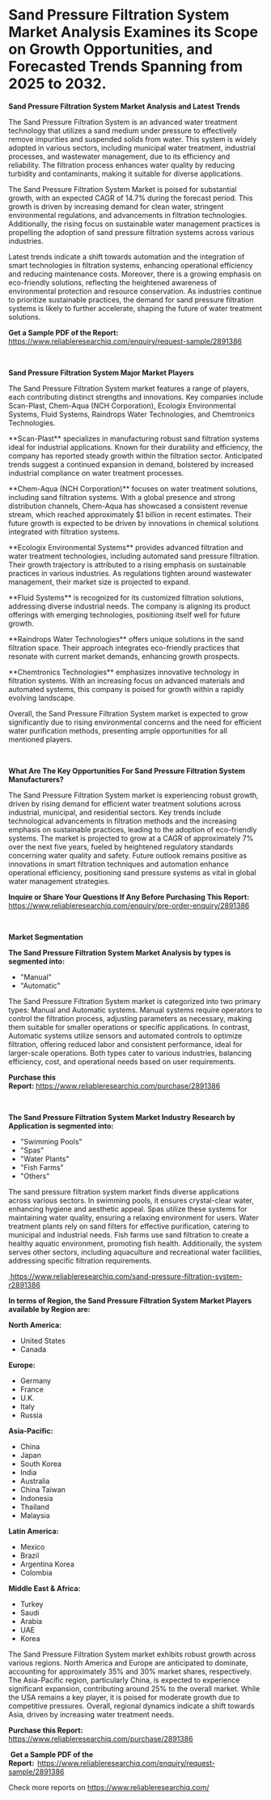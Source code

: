 <p><h1>Sand Pressure Filtration System Market Analysis Examines its Scope on Growth Opportunities, and Forecasted Trends Spanning from 2025 to 2032.</h1></p><p><strong>Sand Pressure Filtration System Market Analysis and Latest Trends</strong></p>
<p><p>The Sand Pressure Filtration System is an advanced water treatment technology that utilizes a sand medium under pressure to effectively remove impurities and suspended solids from water. This system is widely adopted in various sectors, including municipal water treatment, industrial processes, and wastewater management, due to its efficiency and reliability. The filtration process enhances water quality by reducing turbidity and contaminants, making it suitable for diverse applications.</p><p>The Sand Pressure Filtration System Market is poised for substantial growth, with an expected CAGR of 14.7% during the forecast period. This growth is driven by increasing demand for clean water, stringent environmental regulations, and advancements in filtration technologies. Additionally, the rising focus on sustainable water management practices is propelling the adoption of sand pressure filtration systems across various industries. </p><p>Latest trends indicate a shift towards automation and the integration of smart technologies in filtration systems, enhancing operational efficiency and reducing maintenance costs. Moreover, there is a growing emphasis on eco-friendly solutions, reflecting the heightened awareness of environmental protection and resource conservation. As industries continue to prioritize sustainable practices, the demand for sand pressure filtration systems is likely to further accelerate, shaping the future of water treatment solutions.</p></p>
<p><strong>Get a Sample PDF of the Report:&nbsp;</strong> <a href="https://www.reliableresearchiq.com/enquiry/request-sample/2891386?utm_campaign=2319&utm_medium=2&utm_source=Github&utm_content=ia&utm_term=14032025&utm_id=sand-pressure-filtration-system">https://www.reliableresearchiq.com/enquiry/request-sample/2891386</a></p>
<p>&nbsp;</p>
<p><strong>Sand Pressure Filtration System Major Market Players</strong></p>
<p><p>The Sand Pressure Filtration System market features a range of players, each contributing distinct strengths and innovations. Key companies include Scan-Plast, Chem-Aqua (NCH Corporation), Ecologix Environmental Systems, Fluid Systems, Raindrops Water Technologies, and Chemtronics Technologies.</p><p>**Scan-Plast** specializes in manufacturing robust sand filtration systems ideal for industrial applications. Known for their durability and efficiency, the company has reported steady growth within the filtration sector. Anticipated trends suggest a continued expansion in demand, bolstered by increased industrial compliance on water treatment processes.</p><p>**Chem-Aqua (NCH Corporation)** focuses on water treatment solutions, including sand filtration systems. With a global presence and strong distribution channels, Chem-Aqua has showcased a consistent revenue stream, which reached approximately $1 billion in recent estimates. Their future growth is expected to be driven by innovations in chemical solutions integrated with filtration systems.</p><p>**Ecologix Environmental Systems** provides advanced filtration and water treatment technologies, including automated sand pressure filtration. Their growth trajectory is attributed to a rising emphasis on sustainable practices in various industries. As regulations tighten around wastewater management, their market size is projected to expand.</p><p>**Fluid Systems** is recognized for its customized filtration solutions, addressing diverse industrial needs. The company is aligning its product offerings with emerging technologies, positioning itself well for future growth.</p><p>**Raindrops Water Technologies** offers unique solutions in the sand filtration space. Their approach integrates eco-friendly practices that resonate with current market demands, enhancing growth prospects.</p><p>**Chemtronics Technologies** emphasizes innovative technology in filtration systems. With an increasing focus on advanced materials and automated systems, this company is poised for growth within a rapidly evolving landscape.</p><p>Overall, the Sand Pressure Filtration System market is expected to grow significantly due to rising environmental concerns and the need for efficient water purification methods, presenting ample opportunities for all mentioned players.</p></p>
<p>&nbsp;</p>
<p><strong>What Are The Key Opportunities For Sand Pressure Filtration System Manufacturers?</strong></p>
<p><p>The Sand Pressure Filtration System market is experiencing robust growth, driven by rising demand for efficient water treatment solutions across industrial, municipal, and residential sectors. Key trends include technological advancements in filtration methods and the increasing emphasis on sustainable practices, leading to the adoption of eco-friendly systems. The market is projected to grow at a CAGR of approximately 7% over the next five years, fueled by heightened regulatory standards concerning water quality and safety. Future outlook remains positive as innovations in smart filtration techniques and automation enhance operational efficiency, positioning sand pressure systems as vital in global water management strategies.</p></p>
<p><strong>Inquire or Share Your Questions If Any Before Purchasing This Report:</strong> <a href="https://www.reliableresearchiq.com/enquiry/pre-order-enquiry/2891386?utm_campaign=2319&utm_medium=2&utm_source=Github&utm_content=ia&utm_term=14032025&utm_id=sand-pressure-filtration-system">https://www.reliableresearchiq.com/enquiry/pre-order-enquiry/2891386</a></p>
<p>&nbsp;</p>
<p><strong>Market Segmentation</strong></p>
<p><strong>The Sand Pressure Filtration System Market Analysis by types is segmented into:</strong></p>
<p><ul><li>"Manual"</li><li>"Automatic"</li></ul></p>
<p><p>The Sand Pressure Filtration System market is categorized into two primary types: Manual and Automatic systems. Manual systems require operators to control the filtration process, adjusting parameters as necessary, making them suitable for smaller operations or specific applications. In contrast, Automatic systems utilize sensors and automated controls to optimize filtration, offering reduced labor and consistent performance, ideal for larger-scale operations. Both types cater to various industries, balancing efficiency, cost, and operational needs based on user requirements.</p></p>
<p><strong>Purchase this Report:&nbsp;</strong><a href="https://www.reliableresearchiq.com/purchase/2891386?utm_campaign=2319&utm_medium=2&utm_source=Github&utm_content=ia&utm_term=14032025&utm_id=sand-pressure-filtration-system">https://www.reliableresearchiq.com/purchase/2891386</a></p>
<p>&nbsp;</p>
<p><strong>The Sand Pressure Filtration System Market Industry Research by Application is segmented into:</strong></p>
<p><ul><li>"Swimming Pools"</li><li>"Spas"</li><li>"Water Plants"</li><li>"Fish Farms"</li><li>"Others"</li></ul></p>
<p><p>The sand pressure filtration system market finds diverse applications across various sectors. In swimming pools, it ensures crystal-clear water, enhancing hygiene and aesthetic appeal. Spas utilize these systems for maintaining water quality, ensuring a relaxing environment for users. Water treatment plants rely on sand filters for effective purification, catering to municipal and industrial needs. Fish farms use sand filtration to create a healthy aquatic environment, promoting fish health. Additionally, the system serves other sectors, including aquaculture and recreational water facilities, addressing specific filtration requirements.</p></p>
<p><a href="https://www.reliableresearchiq.com/sand-pressure-filtration-system-r2891386?utm_campaign=2319&utm_medium=2&utm_source=Github&utm_content=ia&utm_term=14032025&utm_id=sand-pressure-filtration-system">&nbsp;https://www.reliableresearchiq.com/sand-pressure-filtration-system-r2891386</a></p>
<p><strong>In terms of Region, the Sand Pressure Filtration System Market Players available by Region are:</strong></p>
<p>
    <p> <strong> North America: </strong>
        <ul>
            <li>United States</li>
            <li>Canada</li>
        </ul>
        </p> 
    <p> <strong> Europe: </strong>
        <ul>
            <li>Germany</li>
            <li>France</li>
            <li>U.K.</li>
            <li>Italy</li>
            <li>Russia</li>
        </ul>
        </p> 
    <p> <strong> Asia-Pacific: </strong>
        <ul>
            <li>China</li>
            <li>Japan</li>
            <li>South Korea</li>
            <li>India</li>
            <li>Australia</li>
            <li>China Taiwan</li>
            <li>Indonesia</li>
            <li>Thailand</li>
            <li>Malaysia</li>
        </ul>
        </p> 
    <p> <strong> Latin America: </strong>
        <ul>
            <li>Mexico</li>
            <li>Brazil</li>
            <li>Argentina Korea</li>
            <li>Colombia</li>
        </ul>
        </p> 
    <p> <strong> Middle East & Africa: </strong>
        <ul>
            <li>Turkey</li>
            <li>Saudi</li>
            <li>Arabia</li>
            <li>UAE</li>
            <li>Korea</li>
        </ul>
    </p>
    </p>
<p><p>The Sand Pressure Filtration System market exhibits robust growth across various regions. North America and Europe are anticipated to dominate, accounting for approximately 35% and 30% market shares, respectively. The Asia-Pacific region, particularly China, is expected to experience significant expansion, contributing around 25% to the overall market. While the USA remains a key player, it is poised for moderate growth due to competitive pressures. Overall, regional dynamics indicate a shift towards Asia, driven by increasing water treatment needs.</p></p>
<p><strong>Purchase this Report: </strong><a href="https://www.reliableresearchiq.com/purchase/2891386?utm_campaign=2319&utm_medium=2&utm_source=Github&utm_content=ia&utm_term=14032025&utm_id=sand-pressure-filtration-system">https://www.reliableresearchiq.com/purchase/2891386</a></p>
<p>&nbsp;<strong>Get a Sample PDF of the Report:&nbsp;&nbsp;</strong><a href="https://www.reliableresearchiq.com/enquiry/request-sample/2891386?utm_campaign=2319&utm_medium=2&utm_source=Github&utm_content=ia&utm_term=14032025&utm_id=sand-pressure-filtration-system">https://www.reliableresearchiq.com/enquiry/request-sample/2891386</a></p>
<p><strong></strong></p>
<p>Check more reports on <a href="https://www.reliableresearchiq.com/?utm_campaign=2319&utm_medium=2&utm_source=Github&utm_content=ia&utm_term=14032025&utm_id=sand-pressure-filtration-system">https://www.reliableresearchiq.com/</a></p>